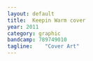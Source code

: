 ```yaml
---
layout: default
title:  Keepin Warm cover
year: 2011
category: graphic
bandcamp: 789749010
tagline:    "Cover Art"
---
```

